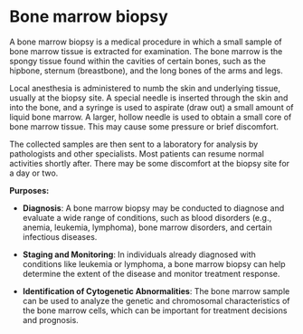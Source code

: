 # Bone marrow biopsy

A bone marrow biopsy is a medical procedure in which a small sample of bone marrow tissue is extracted for examination. The bone marrow is the spongy tissue found within the cavities of certain bones, such as the hipbone, sternum (breastbone), and the long bones of the arms and legs.

Local anesthesia is administered to numb the skin and underlying tissue, usually at the biopsy site. A special needle is inserted through the skin and into the bone, and a syringe is used to aspirate (draw out) a small amount of liquid bone marrow. A larger, hollow needle is used to obtain a small core of bone marrow tissue. This may cause some pressure or brief discomfort.

The collected samples are then sent to a laboratory for analysis by pathologists and other specialists. Most patients can resume normal activities shortly after. There may be some discomfort at the biopsy site for a day or two.

**Purposes:**

* **Diagnosis**: A bone marrow biopsy may be conducted to diagnose and evaluate a wide range of conditions, such as blood disorders (e.g., anemia, leukemia, lymphoma), bone marrow disorders, and certain infectious diseases.

* **Staging and Monitoring**: In individuals already diagnosed with conditions like leukemia or lymphoma, a bone marrow biopsy can help determine the extent of the disease and monitor treatment response.

* **Identification of Cytogenetic Abnormalities**: The bone marrow sample can be used to analyze the genetic and chromosomal characteristics of the bone marrow cells, which can be important for treatment decisions and prognosis.

